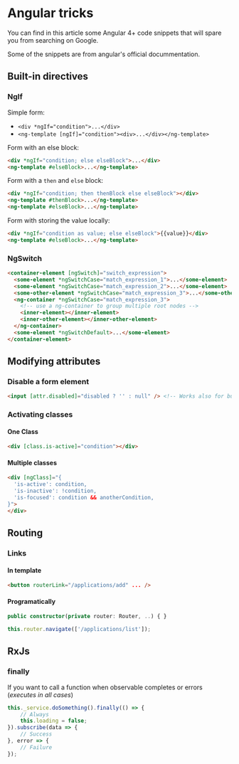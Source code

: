 # Angular tricks

You can find in this article some Angular 4+ code snippets that will spare you from searching on Google.

Some of the snippets are from angular's official docummentation.

## Built-in directives

### NgIf

Simple form:

- `<div *ngIf="condition">...</div>`
- `<ng-template [ngIf]="condition"><div>...</div></ng-template>`

Form with an else block:

```html
<div *ngIf="condition; else elseBlock">...</div>
<ng-template #elseBlock>...</ng-template>
```

Form with a `then` and `else` block:

```html
<div *ngIf="condition; then thenBlock else elseBlock"></div>
<ng-template #thenBlock>...</ng-template>
<ng-template #elseBlock>...</ng-template>
```

Form with storing the value locally:

```html
<div *ngIf="condition as value; else elseBlock">{{value}}</div>
<ng-template #elseBlock>...</ng-template>
```

### NgSwitch

```html
<container-element [ngSwitch]="switch_expression">
  <some-element *ngSwitchCase="match_expression_1">...</some-element>
  <some-element *ngSwitchCase="match_expression_2">...</some-element>
  <some-other-element *ngSwitchCase="match_expression_3">...</some-other-element>
  <ng-container *ngSwitchCase="match_expression_3">
    <!-- use a ng-container to group multiple root nodes -->
    <inner-element></inner-element>
    <inner-other-element></inner-other-element>
  </ng-container>
  <some-element *ngSwitchDefault>...</some-element>
</container-element>
```



## Modifying attributes

### Disable a form element

```html
<input [attr.disabled]="disabled ? '' : null" /> <!-- Works also for buttons -->
```

### Activating classes

#### One Class

```html
<div [class.is-active]="condition"></div>
```

#### Multiple classes

```html
<div [ngClass]="{
  'is-active': condition,
  'is-inactive': !condition,
  'is-focused': condition && anotherCondition,
}">
</div>
```



## Routing

### Links

#### In template

```html
<button routerLink="/applications/add" ... />
```

#### Programatically

```typescript
public constructor(private router: Router, ..) { }

this.router.navigate(['/applications/list']);
```



## RxJs

### finally

If you want to call a function when observable completes or errors (*executes in all cases*)

```typescript
this._service.doSomething().finally(() => {
    // Always
	this.loading = false;
}).subscribe(data => {
	// Success
}, error => {
	// Failure
});
```
